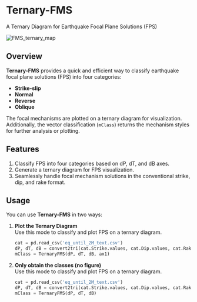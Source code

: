 # Ternary-FMS

A Ternary Diagram for Earthquake Focal Plane Solutions (FPS)

![FMS_ternary_map](https://github.com/user-attachments/assets/b18c32bf-ddf0-49eb-97b9-071b5c646644)

## Overview

**Ternary-FMS** provides a quick and efficient way to classify earthquake focal plane solutions (FPS) into four categories:
- **Strike-slip**
- **Normal**
- **Reverse**
- **Oblique**

The focal mechanisms are plotted on a ternary diagram for visualization. Additionally, the vector classification (`mClass`) returns the mechanism styles for further analysis or plotting.

## Features

1. Classify FPS into four categories based on dP, dT, and dB axes.
2. Generate a ternary diagram for FPS visualization.
3. Seamlessly handle focal mechanism solutions in the conventional strike, dip, and rake format.

## Usage

You can use **Ternary-FMS** in two ways:

1. **Plot the Ternary Diagram**  
   Use this mode to classify and plot FPS on a ternary diagram.  
   ```python
   cat = pd.read_csv('eq_until_2M_text.csv')
   dP, dT, dB = convert2tri(cat.Strike.values, cat.Dip.values, cat.Rake.values)
   mClass = TernaryFMS(dP, dT, dB, ax1)
2. **Only obtain the classes (no figure)**  
   Use this mode to classify and plot FPS on a ternary diagram.  
   ```python
   cat = pd.read_csv('eq_until_2M_text.csv')
   dP, dT, dB = convert2tri(cat.Strike.values, cat.Dip.values, cat.Rake.values)
   mClass = TernaryFMS(dP, dT, dB)
